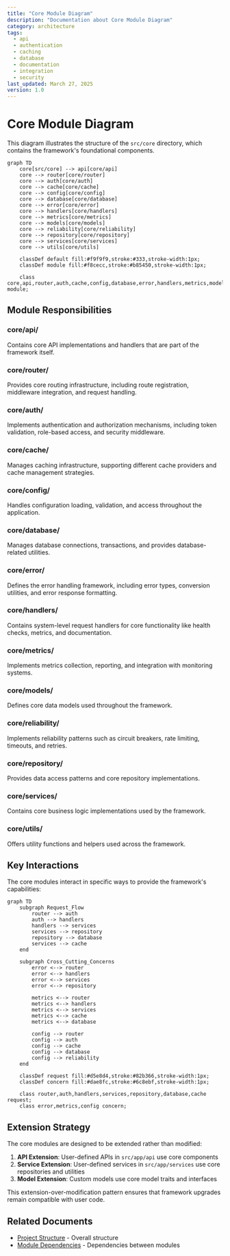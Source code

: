 ```yaml
---
title: "Core Module Diagram"
description: "Documentation about Core Module Diagram"
category: architecture
tags:
  - api
  - authentication
  - caching
  - database
  - documentation
  - integration
  - security
last_updated: March 27, 2025
version: 1.0
---
```

# Core Module Diagram

This diagram illustrates the structure of the `src/core` directory, which contains the framework's foundational components.

```mermaid
graph TD
    core[src/core] --> api[core/api]
    core --> router[core/router]
    core --> auth[core/auth]
    core --> cache[core/cache]
    core --> config[core/config]
    core --> database[core/database]
    core --> error[core/error]
    core --> handlers[core/handlers]
    core --> metrics[core/metrics]
    core --> models[core/models]
    core --> reliability[core/reliability]
    core --> repository[core/repository]
    core --> services[core/services]
    core --> utils[core/utils]
    
    classDef default fill:#f9f9f9,stroke:#333,stroke-width:1px;
    classDef module fill:#f8cecc,stroke:#b85450,stroke-width:1px;
    
    class core,api,router,auth,cache,config,database,error,handlers,metrics,models,reliability,repository,services,utils module;
```

## Module Responsibilities

### core/api/
Contains core API implementations and handlers that are part of the framework itself.

### core/router/
Provides core routing infrastructure, including route registration, middleware integration, and request handling.

### core/auth/
Implements authentication and authorization mechanisms, including token validation, role-based access, and security middleware.

### core/cache/
Manages caching infrastructure, supporting different cache providers and cache management strategies.

### core/config/
Handles configuration loading, validation, and access throughout the application.

### core/database/
Manages database connections, transactions, and provides database-related utilities.

### core/error/
Defines the error handling framework, including error types, conversion utilities, and error response formatting.

### core/handlers/
Contains system-level request handlers for core functionality like health checks, metrics, and documentation.

### core/metrics/
Implements metrics collection, reporting, and integration with monitoring systems.

### core/models/
Defines core data models used throughout the framework.

### core/reliability/
Implements reliability patterns such as circuit breakers, rate limiting, timeouts, and retries.

### core/repository/
Provides data access patterns and core repository implementations.

### core/services/
Contains core business logic implementations used by the framework.

### core/utils/
Offers utility functions and helpers used across the framework.

## Key Interactions

The core modules interact in specific ways to provide the framework's capabilities:

```mermaid
graph TD
    subgraph Request_Flow
        router --> auth
        auth --> handlers
        handlers --> services
        services --> repository
        repository --> database
        services --> cache
    end
    
    subgraph Cross_Cutting_Concerns
        error <--> router
        error <--> handlers
        error <--> services
        error <--> repository
        
        metrics <--> router
        metrics <--> handlers
        metrics <--> services
        metrics <--> cache
        metrics <--> database
        
        config --> router
        config --> auth
        config --> cache
        config --> database
        config --> reliability
    end
    
    classDef request fill:#d5e8d4,stroke:#82b366,stroke-width:1px;
    classDef concern fill:#dae8fc,stroke:#6c8ebf,stroke-width:1px;
    
    class router,auth,handlers,services,repository,database,cache request;
    class error,metrics,config concern;
```

## Extension Strategy

The core modules are designed to be extended rather than modified:

1. **API Extension**: User-defined APIs in `src/app/api` use core components
2. **Service Extension**: User-defined services in `src/app/services` use core repositories and utilities
3. **Model Extension**: Custom models use core model traits and interfaces

This extension-over-modification pattern ensures that framework upgrades remain compatible with user code. 

## Related Documents
- [Project Structure](../project-structure.md) - Overall structure
- [Module Dependencies](../module-dependencies.md) - Dependencies between modules

